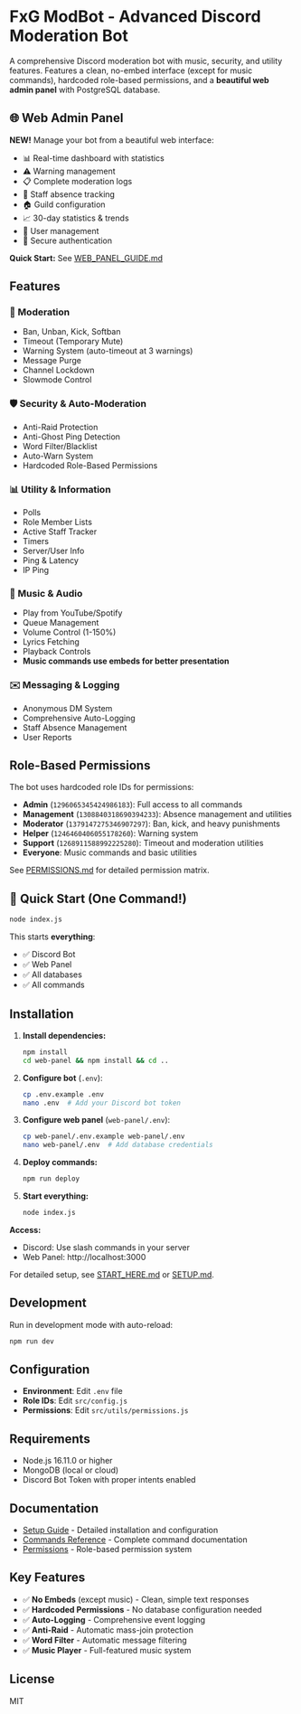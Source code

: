 # FxG ModBot - Advanced Discord Moderation Bot

A comprehensive Discord moderation bot with music, security, and utility features. Features a clean, no-embed interface (except for music commands), hardcoded role-based permissions, and a **beautiful web admin panel** with PostgreSQL database.

## 🌐 Web Admin Panel

**NEW!** Manage your bot from a beautiful web interface:
- 📊 Real-time dashboard with statistics
- ⚠️ Warning management
- 📋 Complete moderation logs
- 📅 Staff absence tracking
- 🏠 Guild configuration
- 📈 30-day statistics & trends
- 👥 User management
- 🔐 Secure authentication

**Quick Start:** See [WEB_PANEL_GUIDE.md](WEB_PANEL_GUIDE.md)

## Features

### 🔨 Moderation
- Ban, Unban, Kick, Softban
- Timeout (Temporary Mute)
- Warning System (auto-timeout at 3 warnings)
- Message Purge
- Channel Lockdown
- Slowmode Control

### 🛡️ Security & Auto-Moderation
- Anti-Raid Protection
- Anti-Ghost Ping Detection
- Word Filter/Blacklist
- Auto-Warn System
- Hardcoded Role-Based Permissions

### 📊 Utility & Information
- Polls
- Role Member Lists
- Active Staff Tracker
- Timers
- Server/User Info
- Ping & Latency
- IP Ping

### 🎵 Music & Audio
- Play from YouTube/Spotify
- Queue Management
- Volume Control (1-150%)
- Lyrics Fetching
- Playback Controls
- **Music commands use embeds for better presentation**

### ✉️ Messaging & Logging
- Anonymous DM System
- Comprehensive Auto-Logging
- Staff Absence Management
- User Reports

## Role-Based Permissions

The bot uses hardcoded role IDs for permissions:

- **Admin** (`1296065345424986183`): Full access to all commands
- **Management** (`1308840318690394233`): Absence management and utilities
- **Moderator** (`1379147275346907297`): Ban, kick, and heavy punishments
- **Helper** (`1246460406055178260`): Warning system
- **Support** (`1268911588992225280`): Timeout and moderation utilities
- **Everyone**: Music commands and basic utilities

See [PERMISSIONS.md](PERMISSIONS.md) for detailed permission matrix.

## 🚀 Quick Start (One Command!)

```bash
node index.js
```

This starts **everything**:
- ✅ Discord Bot
- ✅ Web Panel
- ✅ All databases
- ✅ All commands

## Installation

1. **Install dependencies:**
   ```bash
   npm install
   cd web-panel && npm install && cd ..
   ```

2. **Configure bot** (`.env`):
   ```bash
   cp .env.example .env
   nano .env  # Add your Discord bot token
   ```

3. **Configure web panel** (`web-panel/.env`):
   ```bash
   cp web-panel/.env.example web-panel/.env
   nano web-panel/.env  # Add database credentials
   ```

4. **Deploy commands:**
   ```bash
   npm run deploy
   ```

5. **Start everything:**
   ```bash
   node index.js
   ```

**Access:**
- Discord: Use slash commands in your server
- Web Panel: http://localhost:3000

For detailed setup, see [START_HERE.md](START_HERE.md) or [SETUP.md](SETUP.md).

## Development

Run in development mode with auto-reload:
```bash
npm run dev
```

## Configuration

- **Environment**: Edit `.env` file
- **Role IDs**: Edit `src/config.js`
- **Permissions**: Edit `src/utils/permissions.js`

## Requirements

- Node.js 16.11.0 or higher
- MongoDB (local or cloud)
- Discord Bot Token with proper intents enabled

## Documentation

- [Setup Guide](SETUP.md) - Detailed installation and configuration
- [Commands Reference](COMMANDS.md) - Complete command documentation
- [Permissions](PERMISSIONS.md) - Role-based permission system

## Key Features

- ✅ **No Embeds** (except music) - Clean, simple text responses
- ✅ **Hardcoded Permissions** - No database configuration needed
- ✅ **Auto-Logging** - Comprehensive event logging
- ✅ **Anti-Raid** - Automatic mass-join protection
- ✅ **Word Filter** - Automatic message filtering
- ✅ **Music Player** - Full-featured music system

## License

MIT

